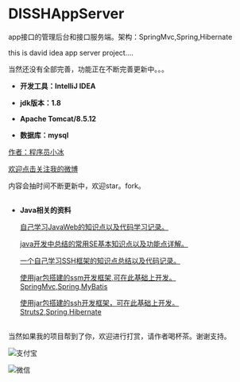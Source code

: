 # DISSHAppServer

app接口的管理后台和接口服务端。架构：SpringMvc,Spring,Hibernate

this is david idea app server project....

当然还没有全部完善，功能正在不断完善更新中。。。


- **开发工具：IntelliJ IDEA**   

- **jdk版本：1.8** 

- **Apache Tomcat/8.5.12** 

- **数据库：mysql**

[作者：程序员小冰](http://blog.csdn.net/qq_21376985)

[欢迎点击关注我的微博](http://weibo.com/mcxiaobing)

内容会抽时间不断更新中，欢迎star。fork。

## ##

- **Java相关的资料**  


	[自己学习JavaWeb的知识点以及代码学习记录。](https://github.com/QQ986945193/JavaWebEduProject)

	[java开发中总结的常用SE基本知识点以及功能点详解。](https://github.com/QQ986945193/JavaSeTools)
	
	[一个自己学习SSH框架的知识点总结以及代码记录。](https://github.com/QQ986945193/SSHTools)

	[使用jar包搭建的ssm开发框架,可在此基础上开发。SpringMvc,Spring,MyBatis](https://github.com/QQ986945193/ssmbase)

	[使用jar包搭建的ssh开发框架，可在此基础上开发。Struts2,Spring,Hibernate](https://github.com/QQ986945193/sshbase)
	
## ##

当然如果我的项目帮到了你，欢迎进行打赏，请作者喝杯茶。谢谢支持。

![支付宝](http://img.blog.csdn.net/20170623085838863?watermark/2/text/aHR0cDovL2Jsb2cuY3Nkbi5uZXQvcXFfMjEzNzY5ODU=/font/5a6L5L2T/fontsize/400/fill/I0JBQkFCMA==/dissolve/70/gravity/SouthEast)

![微信](http://img.blog.csdn.net/20170623085900598?watermark/2/text/aHR0cDovL2Jsb2cuY3Nkbi5uZXQvcXFfMjEzNzY5ODU=/font/5a6L5L2T/fontsize/400/fill/I0JBQkFCMA==/dissolve/70/gravity/SouthEast)

